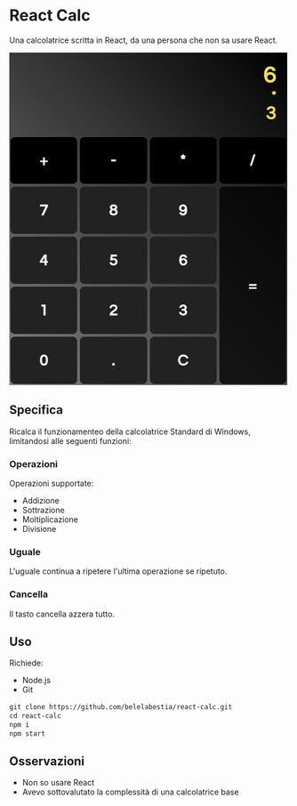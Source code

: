 # React Calc

Una calcolatrice scritta in React, da una persona che non sa usare React.

![Screenshot](./screenshot.png)

## Specifica

Ricalca il funzionamenteo della calcolatrice Standard di Windows, limitandosi alle seguenti funzioni:

### Operazioni

Operazioni supportate:

- Addizione
- Sottrazione
- Moltiplicazione
- Divisione

### Uguale

L'uguale continua a ripetere l'ultima operazione se ripetuto.

### Cancella

Il tasto cancella azzera tutto.

## Uso

Richiede:

- Node.js
- Git

```
git clone https://github.com/belelabestia/react-calc.git
cd react-calc
npm i
npm start
```

## Osservazioni

- Non so usare React
- Avevo sottovalutato la complessità di una calcolatrice base
